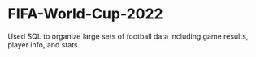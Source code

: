 # FIFA-World-Cup-2022

Used SQL to organize large sets of football data including game results, player info, and stats.
